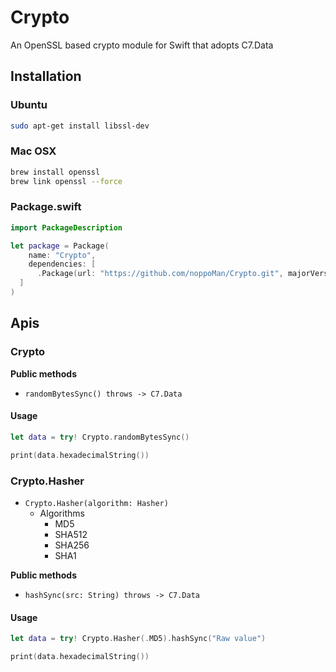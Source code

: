 # Crypto
An OpenSSL based crypto module for Swift that adopts C7.Data

## Installation

### Ubuntu

```sh
sudo apt-get install libssl-dev
```

### Mac OSX

```sh
brew install openssl
brew link openssl --force
```

### Package.swift

```swift
import PackageDescription

let package = Package(
	name: "Crypto",
	dependencies: [
      .Package(url: "https://github.com/noppoMan/Crypto.git", majorVersion: 0, minor: 1),
  ]
)
```


## Apis

### Crypto

**Public methods**

* `randomBytesSync() throws -> C7.Data`

#### Usage
```swift
let data = try! Crypto.randomBytesSync()

print(data.hexadecimalString())
```


### Crypto.Hasher

* `Crypto.Hasher(algorithm: Hasher)`
  - Algorithms
    - MD5
    - SHA512
    - SHA256
    - SHA1

**Public methods**

* `hashSync(src: String) throws -> C7.Data`

#### Usage

```swift
let data = try! Crypto.Hasher(.MD5).hashSync("Raw value")

print(data.hexadecimalString())
```
